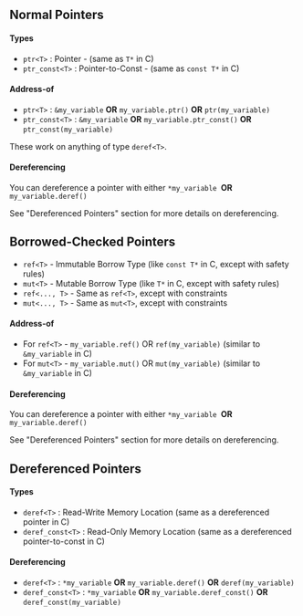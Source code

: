 ## Normal Pointers

#### Types

- `ptr<T>` : Pointer - (same as `T*` in C)
- `ptr_const<T>` : Pointer-to-Const - (same as `const T*` in C)

#### Address-of

- `ptr<T>` : `&my_variable` **OR** `my_variable.ptr()` **OR** `ptr(my_variable)`
- `ptr_const<T>` : `&my_variable` **OR** `my_variable.ptr_const()` **OR** `ptr_const(my_variable)`

These work on anything of type `deref<T>`.

#### Dereferencing

You can dereference a pointer with either `*my_variable `**OR** `my_variable.deref()`

See "Dereferenced Pointers" section for more details on dereferencing.

## Borrowed-Checked Pointers

- `ref<T>` - Immutable Borrow Type (like `const T*` in C, except with safety
  rules)
- `mut<T>` - Mutable Borrow Type (like `T*` in C, except with safety rules)
- `ref<..., T>` - Same as `ref<T>`, except with constraints
- `mut<..., T>` - Same as `mut<T>`, except with constraints

#### Address-of

- For `ref<T>` - `my_variable.ref()` OR `ref(my_variable)` (similar to
  `&my_variable` in C)
- For `mut<T>` - `my_variable.mut()` OR `mut(my_variable)` (similar to
  `&my_variable` in C)

#### Dereferencing

You can dereference a pointer with either `*my_variable `**OR** `my_variable.deref()`

See "Dereferenced Pointers" section for more details on dereferencing.

## Dereferenced Pointers

#### Types

- `deref<T>` : Read-Write Memory Location (same as a dereferenced pointer in C)
- `deref_const<T>` : Read-Only Memory Location (same as a dereferenced
  pointer-to-const in C)

#### Dereferencing

- `deref<T>` : `*my_variable` **OR** `my_variable.deref()` **OR** `deref(my_variable)`
- `deref_const<T>` : `*my_variable` **OR** `my_variable.deref_const()` **OR** `deref_const(my_variable)`
